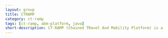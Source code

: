 ```yaml
---
layout: group
title: CTRAMP
category: ct-ramp
tags: [ct-ramp, abm-platform, java]
short-description: CT-RAMP (Chained TRavel And Mobility Platform) is a Java-based activity-modeling framework 
---
```

